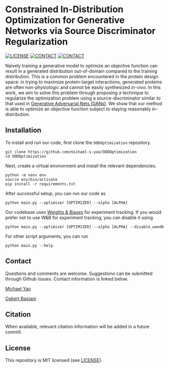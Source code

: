 # Constrained In-Distribution Optimization for Generative Networks via Source Discriminator Regularization

[![LICENSE](https://img.shields.io/badge/license-MIT-green.svg)](LICENSE.md)
[![CONTACT](https://img.shields.io/badge/contact-michael.yao%40pennmedicine.upenn.edu-blue)](mailto:michael.yao@pennmedicine.upenn.edu)
[![CONTACT](https://img.shields.io/badge/contact-obastani%40seas.upenn.edu-blue)](mailto:obastani@seas.upenn.edu)

Na&iuml;vely training a generative model to optimize an objective function can result in a generated distribution out-of-domain compared to the training distribution. This is a common problem encountered in the protein design space: in trying to maximize protein-target interactions, generated proteins are often non-physiologic and cannot be easily synthesized *in-vivo*. In this work, we aim to solve this problem through proposing a technique to regularize the optimization problem using a source-discriminator similar to that used in [Generative Adversarial Nets (GANs)](https://arxiv.org/abs/1406.2661). We show that our method is able to optimize an objective function subject to staying reasonably in-distribution.

## Installation

To install and run our code, first clone the `OODOptimization` repository.

```
git clone https://github.com/michael-s-yao/OODOptimization
cd OODOptimization
```

Next, create a virtual environment and install the relevant dependencies.

```
python -m venv env
source env/bin/activate
pip install -r requirements.txt
```

After successful setup, you can run our code as

```
python main.py --optimizer [OPTIMIZER] --alpha [ALPHA]
```

Our codebase uses [Weights & Biases](https://wandb.ai/site) for experiment tracking. If you would prefer not to use W&B for experiment tracking, you can disable it using

```
python main.py --optimizer [OPTIMIZER] --alpha [ALPHA] --disable_wandb
```

For other script arguments, you can run

```
python main.py --help
```

## Contact

Questions and comments are welcome. Suggestions can be submitted through Github issues. Contact information is linked below.

[Michael Yao](mailto:michael.yao@pennmedicine.upenn.edu)

[Osbert Bastani](mailto:obastani@seas.upenn.edu)

## Citation

When available, relevant citation information will be added in a future commit.

## License

This repository is MIT licensed (see [LICENSE](LICENSE)).
